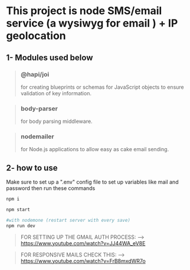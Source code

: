 # This project is node SMS/email service (a wysiwyg for email ) + IP geolocation

## 1- Modules used below

> ### @hapi/joi ###
 >for creating blueprints or schemas for JavaScript objects to ensure validation of key information.

> ### body-parser ###
>for body parsing middleware.

> ### nodemailer ###
>for Node.js applications to allow easy as cake email sending.

## 2- how to use
  
  Make sure to set up a ".env" config file to set up variables like mail and password
  then run these commands 
  
```bash
npm i

npm start

#with nodemone (restart server with every save)
npm run dev

```


>FOR SETTING UP THE GMAIL AUTH PROCESS: --> 
https://www.youtube.com/watch?v=JJ44WA_eV8E


>FOR RESPONSIVE MAILS CHECK THIS: --> 
https://www.youtube.com/watch?v=FrB8mxdWR7o
